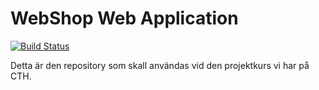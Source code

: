 WebShop Web Application
=======

[![Build Status](https://travis-ci.org/webappar/webshop.svg?branch=develop)](https://travis-ci.org/webappar/webshop)

Detta är den repository som skall användas vid den projektkurs vi har på CTH.
